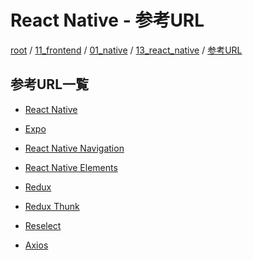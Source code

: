 # React Native - 参考URL

[root](./../../../../README.md)
/ [11_frontend](./../../README.md)
/ [01_native](./../README.md)
/ [13_react_native](./README.md)
/ [参考URL](./libraries.md)

## 参考URL一覧

* [React Native](https://reactnative.dev/)
* [Expo](https://docs.expo.io/)

* [React Native Navigation](https://reactnavigation.org/)
* [React Native Elements](https://react-native-elements.github.io/react-native-elements/)

* [Redux](https://redux.js.org/)
* [Redux Thunk](https://github.com/reduxjs/redux-thunk)
* [Reselect](https://github.com/reduxjs/reselect)

* [Axios](https://github.com/axios/axios)
